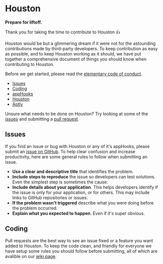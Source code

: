 # Houston
**Prepare for liftoff.**

Thank you for taking the time to contribute to Houston :+1:

Houston would be but a glimmering dream if it were not for the astounding
contributions made by third-party developers. To keep contribution as easy as
possible, and to keep Houston working as it should, we have put together a
comprehensive document of things you should know when contributing to Houston.

Before we get started, please read the
[elementary code of conduct](https://elementary.io/code-of-conduct).

- [Issues](#Issues)
- [Coding](#Coding)
- [appHooks](#appHooks)
- [Houston](#Houston)
- [Aptly](#Aptly)

Unsure what needs to be done on Houston? Try looking at some of the
[issues](https://github.com/elementary/houston/issues?q=is%3Aopen+is%3Aissue+label%3ABitesize)
and submitting a [pull request](#Pull-Requests).

## Issues

If you find an issue or bug with Houston or any of it's appHooks, please submit
an [issue on GitHub](https://github.com/elementary/houston/issues/new). To help
clear confusion and increase productivity, here are some general rules to follow
when submitting an issue.

* **Use a clear and descriptive title** that identifies the problem.
* **Include steps to reproduce** the issue so developers can test solutions.
Even the simplest step is sometimes the cause.
* **Include details about your application**. This helps developers identify if
the issue is only for your application, or for others. This may include links to
GitHub repositories or issues.
* **If the problem wasn't triggered** describe what you were doing before the
problem occurred.
* **Explain what you expected to happen**. Even if it's super obvious.

## Coding

Pull requests are the best way to see an issue fixed or a feature you want added
to Houston. To keep the code clean, and friendly for everyone we have setup some
rules you should follow before submitting, all of which are avalible on our
[wiki page](https://github.com/elementary/houston/wiki).

